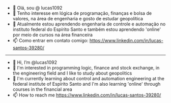 - 👋 Olá, sou @ lucas1092
- 👀 Tenho interesse em lógica de programação, finanças e bolsa de valores, na área de engenharia e gosto de estudar geopolítica
- 🌱 Atualmente estou aprendendo engenharia de controle e automação no instituto federal do Espírito Santo e também estou aprendendo 'online' por meio de cursos na área financeira
- 📫 Como entrar em contato comigo: https://www.linkedin.com/in/lucas-santos-39280/
---------------------------------------------------------------------------------------------------------------------------------------------------------------------
- 👋 Hi, I’m @lucas1092
- 👀 I'm interested in programming logic, finance and stock exchange, in the engineering field and I like to study about geopolitics
- 🌱 I'm currently learning about control and automation engineering at the federal institute of Espírito Santo and I'm also learning 'online' through courses in the financial area
- 📫 How to reach me https://www.linkedin.com/in/lucas-santos-39280/

<!---
lucas1092/lucas1092 is a ✨ special ✨ repository because its `README.md` (this file) appears on your GitHub profile.
You can click the Preview link to take a look at your changes.
--->
